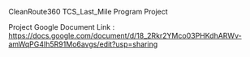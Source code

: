 CleanRoute360 TCS_Last_Mile Program Project

Project Google Document Link : https://docs.google.com/document/d/18_2Rkr2YMco03PHKdhARWv-amWqPG4Ih5R91Mo6avgs/edit?usp=sharing
